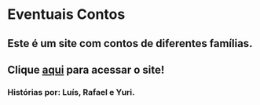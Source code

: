 # **Eventuais Contos**
## Este é um site com contos de diferentes famílias.
## Clique [aqui](https://gitlivreto.github.io/GitLivro/) para acessar o site!

### Histórias por: Luís, Rafael e Yuri.

